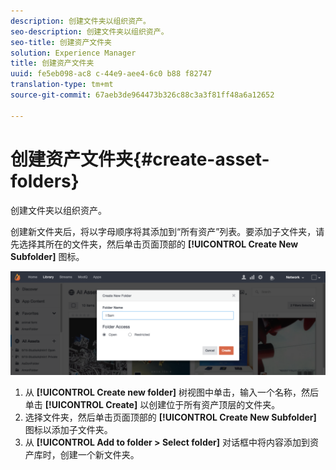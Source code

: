 ```yaml
---
description: 创建文件夹以组织资产。
seo-description: 创建文件夹以组织资产。
seo-title: 创建资产文件夹
solution: Experience Manager
title: 创建资产文件夹
uuid: fe5eb098-ac8 c-44e9-aee4-6c0 b88 f82747
translation-type: tm+mt
source-git-commit: 67aeb3de964473b326c88c3a3f81ff48a6a12652

---
```



# 创建资产文件夹{#create-asset-folders}

创建文件夹以组织资产。

创建新文件夹后，将以字母顺序将其添加到“所有资产”列表。要添加子文件夹，请先选择其所在的文件夹，然后单击页面顶部的 **[!UICONTROL Create New Subfolder]** 图标。

![](assets/LibraryNewFolder-1024x338.png)

1. 从 **[!UICONTROL Create new folder]** 树视图中单击，输入一个名称，然后单击 **[!UICONTROL Create]** 以创建位于所有资产顶层的文件夹。
1. 选择文件夹，然后单击页面顶部的 **[!UICONTROL Create New Subfolder]** 图标以添加子文件夹。
1. 从 **[!UICONTROL Add to folder > Select folder]** 对话框中将内容添加到资产库时，创建一个新文件夹。
